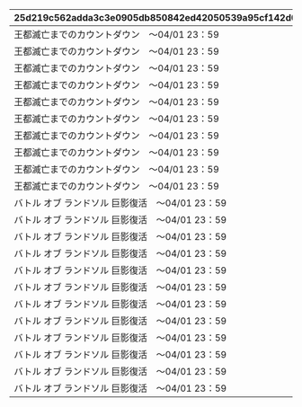 |25d219c562adda3c3e0905db850842ed42050539a95cf142d02fee16ff98e40e|9a224fe5afa2d62286bc49bbe4a3bab070f5f11dd4c6561e62fadbe91dd0169b|acf4ffc0c0d8e3792dc3bf2f8666b27226c315ebda3fc22ab3c7fa02e4bc8072|b598827185281916033876e8dc4c2697efadacee673112600a1b43d5022131e0|407e1f6253cfca3e5e068c3a35536c01c145292a51d4fa8edf1e385dfd7c1baa|bb345667a708eda9212436525e27f27d9a9632a808ba5aab6791c5b908db414f|25d1d33c8309c191e395513d13df3b81035f454ffcbf63014e11f61d890db537|aeb78bffc1eaf30d7e491fc3470621b903dc441504dca92dcdd807622434a818|e8b11b96e6a3bcd3d58af85ba70cb45823255c98fae183cc431612e5436fd5ca|6947960a94d75fcab9322e1a2534df85375e8cfe12bb3d64a831c59c64f56b09|e84eee0e7c354bdf55a0cd1f22624b0133ea30062f1deb99837610b9c0864769|8aeb167e1ec02e4d1385d220718dd7682fddd816efe39c572b4abeaddaaacd28|7b37e7489ff662db450692ceaf0e78b77dadcb7a69ff2980d72ad77d79e18178|fbb4cbeef2362128ae6268b026b406780214d857229d09920939fc3b1f2de9de|2f0f9ad2a33e65a84d4e575d0a57b2298fcb19714310cfd1e0a3bc7436167dc8|23f003d87aa7147b38d6154017b40322c5811497922acd100429d07895f6b392|bd579efaa4cc15924d28db273f44cd6c9f973dcce6f9973c5bec4481d58f4399|43d2a97426c407ab81eca56988771e1029a77b2472cb6ff057e70cf1fa859269|
| --- | --- | --- | --- | --- | --- | --- | --- | --- | --- | --- | --- | --- | --- | --- | --- | --- | --- |
|王都滅亡までのカウントダウン　～04/01 23：59|100584|1000000000000|bgm_M220|ロボリマ来襲！|0|0|4004101|1|1001001|2019/04/01 7:59:59|bgm_M220|500000000001|1|1001|480|1|2019/04/01|
|王都滅亡までのカウントダウン　～04/01 23：59|100584|500000000000|bgm_M220|ロボリマ来襲！|0|0|4004102|1|1001002|2019/04/01 12:59:59|bgm_M220|300000000001|2|1001|300|2|2019/04/01 8:00:00|
|王都滅亡までのカウントダウン　～04/01 23：59|100584|300000000000|bgm_M220|ロボリマ来襲！|0|0|4004103|1|1001003|2019/04/01 17:59:59|bgm_M220|100000000001|3|1001|300|3|2019/04/01 13:00:00|
|王都滅亡までのカウントダウン　～04/01 23：59|100584|100000000000|bgm_M220|ロボリマ来襲！|0|0|4004104|1|1001001|2019/04/01 19:59:59|bgm_M220|50000000001|4|1001|120|1|2019/04/01 18:00:00|
|王都滅亡までのカウントダウン　～04/01 23：59|100584|50000000000|bgm_M220|ロボリマ来襲！|0|0|0|1|1001002|2019/04/01 23:59:59|bgm_M220|0|5|1001|240|2|2019/04/01 20:00:00|
|王都滅亡までのカウントダウン　～04/01 23：59|100584|0|bgm_M220|ロボリマ来襲！|0|0|4004109|1|1001004|2019/04/01 7:59:59|bgm_M220|0|8|1001|480|1|2019/04/01|
|王都滅亡までのカウントダウン　～04/01 23：59|100584|0|bgm_M220|ロボリマ来襲！|0|0|0|1|1001005|2019/04/01 12:59:59|bgm_M220|0|9|1001|300|2|2019/04/01 8:00:00|
|王都滅亡までのカウントダウン　～04/01 23：59|100584|0|bgm_M220|ロボリマ来襲！|0|0|0|1|1001006|2019/04/01 17:59:59|bgm_M220|0|10|1001|300|3|2019/04/01 13:00:00|
|王都滅亡までのカウントダウン　～04/01 23：59|100584|0|bgm_M220|ロボリマ来襲！|0|0|0|1|1001004|2019/04/01 20:59:59|bgm_M220|0|11|1001|180|1|2019/04/01 18:00:00|
|王都滅亡までのカウントダウン　～04/01 23：59|100584|0|bgm_M220|ロボリマ来襲！|0|0|0|1|1001005|2019/04/01 23:59:59|bgm_M220|0|12|1001|180|2|2019/04/01 21:00:00|
|バトル オブ ランドソル 巨影復活　～04/01 23：59|100584|2500000000000|bgm_M220|巨影復活|0|0|4004101|1|1002001|2020/04/01 7:59:59|bgm_M220|1250000000001|15|1002|480|1|2020/04/01|
|バトル オブ ランドソル 巨影復活　～04/01 23：59|100584|1250000000000|bgm_M220|巨影復活|0|0|4004102|1|1002002|2020/04/01 12:59:59|bgm_M220|750000000001|16|1002|300|2|2020/04/01 8:00:00|
|バトル オブ ランドソル 巨影復活　～04/01 23：59|100584|750000000000|bgm_M220|巨影復活|0|0|4004103|1|1002003|2020/04/01 17:59:59|bgm_M220|250000000001|17|1002|300|3|2020/04/01 13:00:00|
|バトル オブ ランドソル 巨影復活　～04/01 23：59|100584|250000000000|bgm_M220|巨影復活|0|0|4004104|1|1002001|2020/04/01 19:59:59|bgm_M220|125000000001|18|1002|120|1|2020/04/01 18:00:00|
|バトル オブ ランドソル 巨影復活　～04/01 23：59|100584|125000000000|bgm_M220|巨影復活|0|0|0|1|1002002|2020/04/01 23:59:59|bgm_M220|0|19|1002|240|2|2020/04/01 20:00:00|
|バトル オブ ランドソル 巨影復活　～04/01 23：59|100584|0|bgm_M220|巨影復活|0|0|4004109|1|1002004|2020/04/01 7:59:59|bgm_M220|0|22|1002|480|1|2020/04/01|
|バトル オブ ランドソル 巨影復活　～04/01 23：59|100584|0|bgm_M220|巨影復活|0|0|0|1|1002005|2020/04/01 12:59:59|bgm_M220|0|23|1002|300|2|2020/04/01 8:00:00|
|バトル オブ ランドソル 巨影復活　～04/01 23：59|100584|0|bgm_M220|巨影復活|0|0|0|1|1002006|2020/04/01 17:59:59|bgm_M220|0|24|1002|300|3|2020/04/01 13:00:00|
|バトル オブ ランドソル 巨影復活　～04/01 23：59|100584|0|bgm_M220|巨影復活|0|0|0|1|1002004|2020/04/01 20:59:59|bgm_M220|0|25|1002|180|1|2020/04/01 18:00:00|
|バトル オブ ランドソル 巨影復活　～04/01 23：59|100584|0|bgm_M220|巨影復活|0|0|0|1|1002005|2020/04/01 21:59:59|bgm_M220|0|26|1002|60|2|2020/04/01 21:00:00|
|バトル オブ ランドソル 巨影復活　～04/01 23：59|100584|0|bgm_M220|巨影復活|0|0|0|1|1002006|2020/04/01 22:59:59|bgm_M220|0|27|1002|60|3|2020/04/01 22:00:00|
|バトル オブ ランドソル 巨影復活　～04/01 23：59|100584|0|bgm_M220|巨影復活|0|0|0|1|1002004|2020/04/01 23:59:59|bgm_M220|0|28|1002|60|1|2020/04/01 23:00:00|